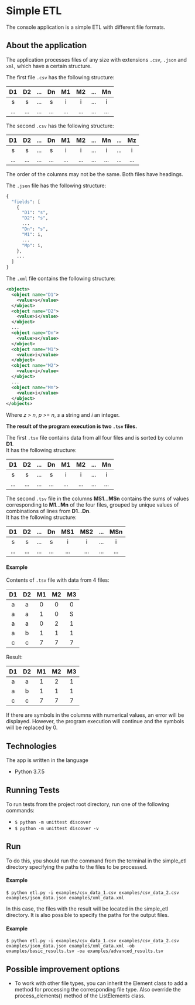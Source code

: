 # Simple ETL

The console application is a simple ETL with different file formats.

## About the application

The application processes files of any size with extensions `.csv`, `.json` and `xml`, which have a certain structure.  
  
The first file `.csv` has the following structure:

|D1  |D2  |... |Dn  |M1  |M2  |... |Mn  |
|:--:|:--:|:--:|:--:|:--:|:--:|:--:|:--:|
|s   |s   |... |s   |i   |i   |... |i   |
|... |... |... |... |... |... |... |... |

The second `.csv` has the following structure: 

|D1  |D2  |... |Dn  |M1  |M2  |... |Mn  |... |Mz  |
|:--:|:--:|:--:|:--:|:--:|:--:|:--:|:--:|:--:|:--:|
|s   |s   |... |s   |i   |i   |... |i   |... |i   |
|... |... |... |... |... |... |... |... |... |... |

The order of the columns may not be the same. Both files have headings.

The `.json` file has the following structure:
```python
{
  "fields": [
    {
      "D1": "s",
      "D2": "s",
      ...
      "Dn": "s",
      "M1": i,
      ...
      "Mp": i,
    },
    ...
  ]
}
```

The `.xml` file contains the following structure:
```xml
<objects>
  <object name="D1">
    <value>s</value>
  </object>
  <object name="D2">
    <value>i</value>
  </object>
  ...
  <object name="Dn">
    <value>s</value>
  </object>
  <object name="M1">
    <value>i</value>
  </object>
  <object name="M2">
    <value>i</value>
  </object>
  ...
  <object name="Mn">
    <value>i</value>
  </object>
</objects>
```

Where *z* > *n*, *p* >= *n*, *s* a string and *i* an integer.  
  
**The result of the program execution is two `.tsv` files.** 
  
The first `.tsv` file contains data from all four files and is sorted by column **D1**.   
It has the following structure:

|D1  |D2  |... |Dn  |M1  |M2  |... |Mn  |
|:--:|:--:|:--:|:--:|:--:|:--:|:--:|:--:|
|s   |s   |... |s   |i   |i   |... |i   |
|... |... |... |... |... |... |... |... |

The second `.tsv` file in the columns **MS1**...**MSn** contains the sums of values corresponding to **M1**...**Mn** of the four files, grouped by unique values of combinations of lines from **D1**...**Dn**.  
It has the following structure:

|D1   |D2   |... |Dn   |MS1  |MS2  |...  |MSn  |
|:---:|:--:|:---:|:---:|:---:|:---:|:---:|:---:|
|s    |s   |...  |s    |i    |i    |...  |i    |
|...  |... |...  |...  |...  |...  |...  |...  |

#### Example
Contents of `.tsv` file with data from 4 files:

|D1  |D2  |M1  |M2  |M3  |
|:--:|:--:|:--:|:--:|:--:|
|a   |a   |0   |0   |0   |
|a   |a   |1   |0   |S   |
|a   |a   |0   |2   |1   |
|a   |b   |1   |1   |1   |
|c   |c   |7   |7   |7   |

Result:

|D1  |D2  |M1  |M2  |M3  |
|:--:|:--:|:--:|:--:|:--:|
|a   |a   |1   |2   |1   |
|a   |b   |1   |1   |1   |
|c   |c   |7   |7   |7   |

If there are symbols in the columns with numerical values, an error will be displayed.
However, the program execution will continue and the symbols will be replaced by 0.

## Technologies

The app is written in the language

* Python 3.7.5

## Running Tests

To run tests from the project root directory, run one of the following commands:
* ```$ python -m unittest discover```
* ```$ python -m unittest discover -v```

## Run

To do this, you should run the command from the terminal in the simple_etl directory specifying the paths to the files to be processed.

#### Example
```
$ python etl.py -i examples/csv_data_1.csv examples/csv_data_2.csv examples/json_data.json examples/xml_data.xml
```

In this case, the files with the result will be located in the simple_etl directory.
It is also possible to specify the paths for the output files.

#### Example
```
$ python etl.py -i examples/csv_data_1.csv examples/csv_data_2.csv examples/json_data.json examples/xml_data.xml -ob examples/basic_results.tsv -oa examples/advanced_results.tsv
```

## Possible improvement options

* To work with other file types, you can inherit the Element class to add a method for processing the corresponding file type.
Also override the process_elements() method of the ListElements class.
 